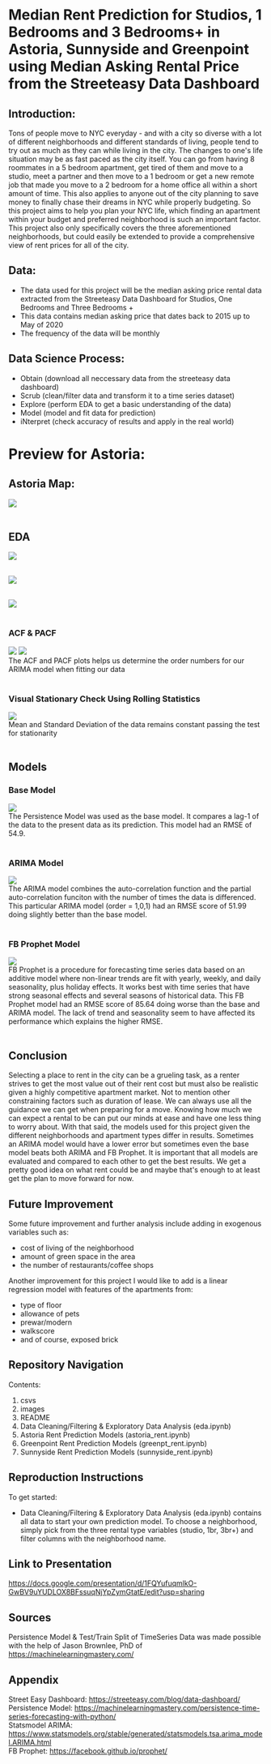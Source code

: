 # Median Rent Prediction for Studios, 1 Bedrooms and 3 Bedrooms+ in Astoria, Sunnyside and Greenpoint using Median Asking Rental Price from the Streeteasy Data Dashboard 

## Introduction:

Tons of people move to NYC everyday - and with a city so diverse with a lot of different neighborhoods and different standards of living, people tend to try out as much as they can while living in the city. The changes to one's life situation may be as fast paced as the city itself. You can go from having 8 roommates in a 5 bedroom apartment, get tired of them and move to a studio, meet a partner and then move to a 1 bedroom or get a new remote job that made you move to a 2 bedroom for a home office all within a short amount of time. This also applies to anyone out of the city planning to save money to finally chase their dreams in NYC while properly budgeting. So this project aims to help you plan your NYC life, which finding an apartment within your budget and preferred neighborhood is such an important factor. This project also only specifically covers the three aforementioned neighborhoods, but could easily be extended to provide a comprehensive view of rent prices for all of the city.

## Data:

- The data used for this project will be the median asking price rental data extracted from the Streeteasy Data Dashboard for Studios, One Bedrooms and Three Bedrooms +
- This data contains median asking price that dates back to 2015 up to May of 2020
- The frequency of the data will be monthly

## Data Science Process:

- Obtain (download all neccessary data from the streeteasy data dashboard)
- Scrub (clean/filter data and transform it to a time series dataset)
- Explore (perform EDA to get a basic understanding of the data)
- Model (model and fit data for prediction)
- iNterpret (check accuracy of results and apply in the real world)

# Preview for Astoria:
## Astoria Map:
![](/images/astoria.png)
<br />
<br />
## EDA 

![](/images/studios.png)
<br />
<br />


![](/images/1br.png)
<br />
<br />


![](/images/3br.png)
<br />
<br />


### ACF & PACF
![](/images/acf.png)
![](/images/pacf.png)
<br />
The ACF and PACF plots helps us determine the order numbers for our ARIMA model when fitting our data
<br />
<br />


### Visual Stationary Check Using Rolling Statistics
![](/images/rollingstudio.png)
<br />
Mean and Standard Deviation of the data remains constant passing the test for stationarity
<br />
<br />

## Models
### Base Model
![](/images/base.png)
<br />
The Persistence Model was used as the base model. It compares a lag-1 of the data to the present data as its prediction. This model had an RMSE of 54.9.
<br />
<br />


### ARIMA Model
![](/images/arima.png)
<br />
The ARIMA model combines the auto-correlation function and the partial auto-correlation funciton with the number of times the data is differenced. This particular ARIMA model (order = 1,0,1) had an RMSE score of 51.99 doing slightly better than the base model. 
<br />
<br />


### FB Prophet Model
![](/images/fb.png)
<br />
FB Prophet is a procedure for forecasting time series data based on an additive model where non-linear trends are fit with yearly, weekly, and daily seasonality, plus holiday effects. It works best with time series that have strong seasonal effects and several seasons of historical data. This FB Prophet model had an RMSE score of 85.64 doing worse than the base and ARIMA model. The lack of trend and seasonality seem to have affected its performance which explains the higher RMSE. 
<br />
<br />



## Conclusion
Selecting a place to rent in the city can be a grueling task, as a renter strives to get the most value out of their rent cost but must also be realistic given a highly competitive apartment market. Not to mention other constraining factors such as duration of lease. We can always use all the guidance we can get when preparing for a move. Knowing how much we can expect a rental to be can put our minds at ease and have one less thing to worry about. With that said, the models used for this project given the different neighborhoods and apartment types differ in results. Sometimes an ARIMA model would have a lower error but sometimes even the base model beats both ARIMA and FB Prophet. It is important that all models are evaluated and compared to each other to get the best results. We get a pretty good idea on what rent could be and maybe that's enough to at least get the plan to move forward for now.  
## Future Improvement
Some future improvement and further analysis include adding in exogenous variables such as:
- cost of living of the neighborhood 
- amount of green space in the area 
- the number of restaurants/coffee shops 

Another improvement for this project I would like to add is a linear regression model with features of the apartments from:
- type of floor
- allowance of pets
- prewar/modern
- walkscore
- and of course, exposed brick

## Repository Navigation
Contents:
1. csvs
2. images
3. README
4. Data Cleaning/Filtering & Exploratory Data Analysis (eda.ipynb)
5. Astoria Rent Prediction Models (astoria_rent.ipynb)
6. Greenpoint Rent Prediction Models (greenpt_rent.ipynb)
7. Sunnyside Rent Prediction Models (sunnyside_rent.ipynb)

## Reproduction Instructions

To get started:
 - Data Cleaning/Filtering & Exploratory Data Analysis (eda.ipynb) contains all data to start your own prediction model. To choose a neighborhood, simply pick from the three rental type variables (studio, 1br, 3br+) and filter columns with the neighborhood name.

## Link to Presentation

https://docs.google.com/presentation/d/1FQYufuqmlkO-GwBV9uYUDLOX8BFssuqNjYpZymGtatE/edit?usp=sharing

## Sources
Persistence Model & Test/Train Split of TimeSeries Data was made possible with the help of Jason Brownlee, PhD of https://machinelearningmastery.com/
<br />
## Appendix

Street Easy Dashboard: https://streeteasy.com/blog/data-dashboard/
<br />
Persistence Model: https://machinelearningmastery.com/persistence-time-series-forecasting-with-python/
<br />
Statsmodel ARIMA: https://www.statsmodels.org/stable/generated/statsmodels.tsa.arima_model.ARIMA.html
<br />
FB Prophet: https://facebook.github.io/prophet/
